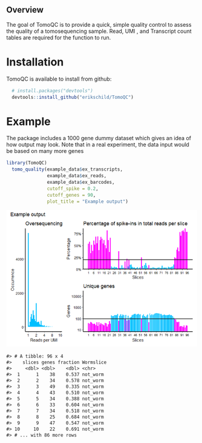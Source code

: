 
## Overview

The goal of TomoQC is to provide a quick, simple quality control to
assess the quality of a tomosequencing sample. Read, UMI , and
Transcript count tables are required for the function to run.

# Installation

TomoQC is available to install from github:

``` r
  # install.packages("devtools")
  devtools::install_github("erikschild/TomoQC")
```

# Example

The package includes a 1000 gene dummy dataset which gives an idea of
how output may look. Note that in a real experiment, the data input
would be based on many more genes

``` r
library(TomoQC)
  tomo_quality(example_data$ex_transcripts,
               example_data$ex_reads,
               example_data$ex_barcodes,
               cutoff_spike = 0.2,
               cutoff_genes = 90,
               plot_title = "Example output")
```

![](man/figures/README-example-1.png)<!-- -->

    #> # A tibble: 96 x 4
    #>    slices genes fraction Wormslice
    #>     <dbl> <dbl>    <dbl> <chr>    
    #>  1      1    38    0.537 not_worm 
    #>  2      2    34    0.578 not_worm 
    #>  3      3    49    0.335 not_worm 
    #>  4      4    43    0.510 not_worm 
    #>  5      5    34    0.388 not_worm 
    #>  6      6    33    0.604 not_worm 
    #>  7      7    34    0.518 not_worm 
    #>  8      8    25    0.684 not_worm 
    #>  9      9    47    0.547 not_worm 
    #> 10     10    22    0.691 not_worm 
    #> # ... with 86 more rows

